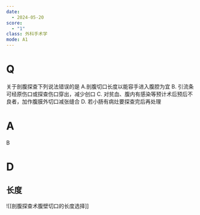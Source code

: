 ```yaml
---
date:
  - 2024-05-20
score:
  - "1"
class: 外科手术学
mode: A1
---
```



# Q
关于剖腹探查下列说法错误的是
A.剖腹切口长度以能容手进入腹腔为宜
B. 引流条可经原伤口或探查伤口穿出，减少创口
C. 对贫血、腹内有感染等预计术后预后不良者，加作腹膜外切口减张缝合
D. 若小肠有病灶要探查完后再处理

# A

B


# D
长度
--
![[剖腹探查术腹壁切口的长度选择]]